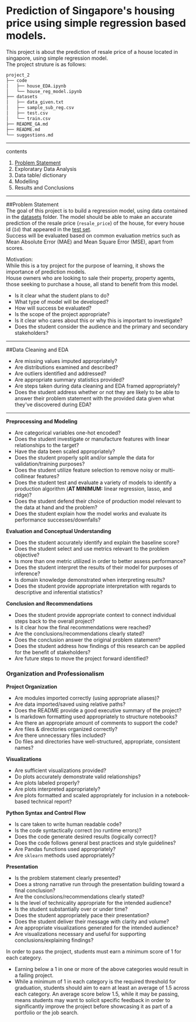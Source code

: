 # Prediction of Singapore's housing price using simple regression based models.  

This project is about the prediction of resale price of a house located in singapore, using simple regression model.   
The project struture is as follows:  
```bash
project_2                                                                                                                       
├── code                                                                                                                
│   ├── house_EDA.ipynb                                                                                                 
│   └── house_reg_model.ipynb                                                                                           
├── datasets                                                                                                            
│   ├── data_given.txt                                                                                                  
│   ├── sample_sub_reg.csv                                                                                              
│   ├── test.csv                                                                                                        
│   └── train.csv                                                                                                       
├── README_GA.md                                                                                                        
├── README.md                                                                                                           
└── suggestions.md    
```    
---
contents  
1. [Problem Statement](#Problem-Statement)  
2. Exploratary Data Analysis
3. Data table/ dictionary
4. Modelling
5. Results and Conclusions

---
##Problem Statement  
The goal of this project is to build a regression model, using data contained in the [datasets](./datasets) folder. The model should be able to make an accurate prediction of the resale price (`resale_price`) of the house, for every house id (`Id`) that appeared in the [test set](./datasets/test.csv).  
Success will be evaluated based on common evaluation metrics such as Mean Absolute Error (MAE) and Mean Square Error (MSE), apart from scores.

Motivation:  
While this is a toy project for the purpose of learning, it shows the importance of prediction models.  
House owners who are looking to sale their property, property agents, those seeking to purchase a house, all stand to benefit from this model.  
- Is it clear what the student plans to do?
- What type of model will be developed?
- How will success be evaluated?
- Is the scope of the project appropriate?
- Is it clear who cares about this or why this is important to investigate?
- Does the student consider the audience and the primary and secondary stakeholders?

---
##Data Cleaning and EDA  
- Are missing values imputed appropriately?
- Are distributions examined and described?
- Are outliers identified and addressed?
- Are appropriate summary statistics provided?
- Are steps taken during data cleaning and EDA framed appropriately?
- Does the student address whether or not they are likely to be able to answer their problem statement with the provided data given what they've discovered during EDA?
---

**Preprocessing and Modeling**
- Are categorical variables one-hot encoded?
- Does the student investigate or manufacture features with linear relationships to the target?
- Have the data been scaled appropriately?
- Does the student properly split and/or sample the data for validation/training purposes?
- Does the student utilize feature selection to remove noisy or multi-collinear features?
- Does the student test and evaluate a variety of models to identify a production algorithm (**AT MINIMUM:** linear regression, lasso, and ridge)?
- Does the student defend their choice of production model relevant to the data at hand and the problem?
- Does the student explain how the model works and evaluate its performance successes/downfalls?

**Evaluation and Conceptual Understanding**
- Does the student accurately identify and explain the baseline score?
- Does the student select and use metrics relevant to the problem objective?
- Is more than one metric utilized in order to better assess performance?
- Does the student interpret the results of their model for purposes of inference?
- Is domain knowledge demonstrated when interpreting results?
- Does the student provide appropriate interpretation with regards to descriptive and inferential statistics?

**Conclusion and Recommendations**
- Does the student provide appropriate context to connect individual steps back to the overall project?
- Is it clear how the final recommendations were reached?
- Are the conclusions/recommendations clearly stated?
- Does the conclusion answer the original problem statement?
- Does the student address how findings of this research can be applied for the benefit of stakeholders?
- Are future steps to move the project forward identified?

### Organization and Professionalism

**Project Organization**
- Are modules imported correctly (using appropriate aliases)?
- Are data imported/saved using relative paths?
- Does the README provide a good executive summary of the project?
- Is markdown formatting used appropriately to structure notebooks?
- Are there an appropriate amount of comments to support the code?
- Are files & directories organized correctly?
- Are there unnecessary files included?
- Do files and directories have well-structured, appropriate, consistent names?

**Visualizations**
- Are sufficient visualizations provided?
- Do plots accurately demonstrate valid relationships?
- Are plots labeled properly?
- Are plots interpreted appropriately?
- Are plots formatted and scaled appropriately for inclusion in a notebook-based technical report?

**Python Syntax and Control Flow**
- Is care taken to write human readable code?
- Is the code syntactically correct (no runtime errors)?
- Does the code generate desired results (logically correct)?
- Does the code follows general best practices and style guidelines?
- Are Pandas functions used appropriately?
- Are `sklearn` methods used appropriately?

**Presentation**
- Is the problem statement clearly presented?
- Does a strong narrative run through the presentation building toward a final conclusion?
- Are the conclusions/recommendations clearly stated?
- Is the level of technicality appropriate for the intended audience?
- Is the student substantially over or under time?
- Does the student appropriately pace their presentation?
- Does the student deliver their message with clarity and volume?
- Are appropriate visualizations generated for the intended audience?
- Are visualizations necessary and useful for supporting conclusions/explaining findings?

In order to pass the project, students must earn a minimum score of 1 for each category.
- Earning below a 1 in one or more of the above categories would result in a failing project.
- While a minimum of 1 in each category is the required threshold for graduation, students should aim to earn at least an average of 1.5 across each category. An average score below 1.5, while it may be passing, means students may want to solicit specific feedback in order to significantly improve the project before showcasing it as part of a portfolio or the job search.

